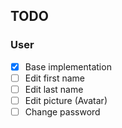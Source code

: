## TODO

### User

- [x] Base implementation
- [ ] Edit first name
- [ ] Edit last name
- [ ] Edit picture (Avatar)
- [ ] Change password 
